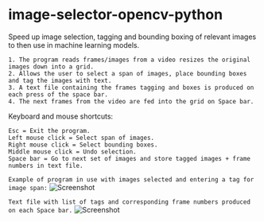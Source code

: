 # image-selector-opencv-python

Speed up image selection, tagging and bounding boxing of relevant images to then use in machine learning models.
```
1. The program reads frames/images from a video resizes the original images down into a grid.
2. Allows the user to select a span of images, place bounding boxes and tag the images with text. 
3. A text file containing the frames tagging and boxes is produced on each press of the space bar.
4. The next frames from the video are fed into the grid on Space bar.
```
Keyboard and mouse shortcuts:
```
Esc = Exit the program.
Left mouse click = Select span of images.
Right mouse click = Select bounding boxes.
Middle mouse click = Undo selection.
Space bar = Go to next set of images and store tagged images + frame numbers in text file.
```

```Example of program in use with images selected and entering a tag for image span:```
![Screenshot](https://github.com/LeeWannacott/image-selector-opencv-python/blob/master/Example_of_use.png)

```Text file with list of tags and corresponding frame numbers produced on each Space bar.```
![Screenshot](https://github.com/LeeWannacott/image-selector-opencv-python/blob/master/List_of_tagged_images.png)


